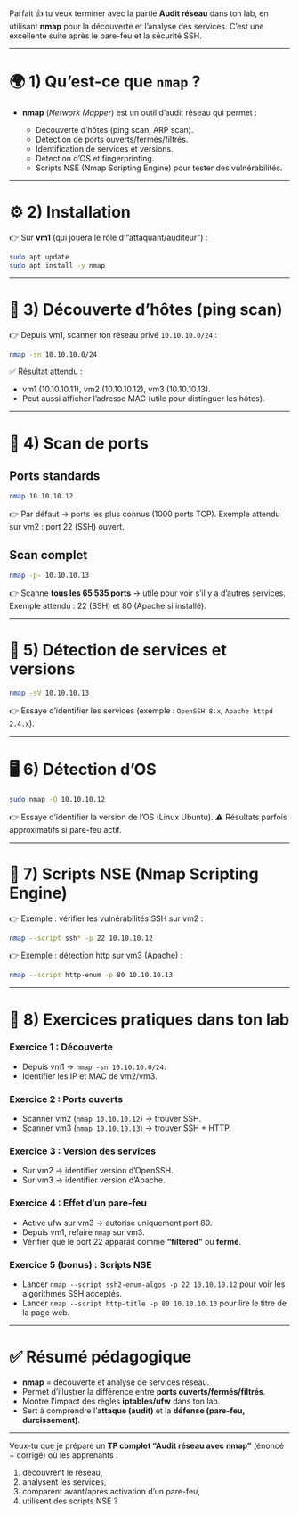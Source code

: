 Parfait 👍 tu veux terminer avec la partie **Audit réseau** dans ton lab, en utilisant **nmap** pour la découverte et l’analyse des services.
C’est une excellente suite après le pare-feu et la sécurité SSH.

---

# 🌍 1) Qu’est-ce que `nmap` ?

* **nmap** (*Network Mapper*) est un outil d’audit réseau qui permet :

  * Découverte d’hôtes (ping scan, ARP scan).
  * Détection de ports ouverts/fermés/filtrés.
  * Identification de services et versions.
  * Détection d’OS et fingerprinting.
  * Scripts NSE (Nmap Scripting Engine) pour tester des vulnérabilités.

---

# ⚙️ 2) Installation

👉 Sur **vm1** (qui jouera le rôle d’“attaquant/auditeur”) :

```bash
sudo apt update
sudo apt install -y nmap
```

---

# 🔎 3) Découverte d’hôtes (ping scan)

👉 Depuis vm1, scanner ton réseau privé `10.10.10.0/24` :

```bash
nmap -sn 10.10.10.0/24
```

✅ Résultat attendu :

* vm1 (10.10.10.11), vm2 (10.10.10.12), vm3 (10.10.10.13).
* Peut aussi afficher l’adresse MAC (utile pour distinguer les hôtes).

---

# 🔑 4) Scan de ports

## Ports standards

```bash
nmap 10.10.10.12
```

👉 Par défaut → ports les plus connus (1000 ports TCP).
Exemple attendu sur vm2 : port 22 (SSH) ouvert.

## Scan complet

```bash
nmap -p- 10.10.10.13
```

👉 Scanne **tous les 65 535 ports** → utile pour voir s’il y a d’autres services.
Exemple attendu : 22 (SSH) et 80 (Apache si installé).

---

# 🔬 5) Détection de services et versions

```bash
nmap -sV 10.10.10.13
```

👉 Essaye d’identifier les services (exemple : `OpenSSH 8.x`, `Apache httpd 2.4.x`).

---

# 🖥️ 6) Détection d’OS

```bash
sudo nmap -O 10.10.10.12
```

👉 Essaye d’identifier la version de l’OS (Linux Ubuntu).
⚠️ Résultats parfois approximatifs si pare-feu actif.

---

# 📜 7) Scripts NSE (Nmap Scripting Engine)

👉 Exemple : vérifier les vulnérabilités SSH sur vm2 :

```bash
nmap --script ssh* -p 22 10.10.10.12
```

👉 Exemple : détection http sur vm3 (Apache) :

```bash
nmap --script http-enum -p 80 10.10.10.13
```

---

# 🧪 8) Exercices pratiques dans ton lab

### Exercice 1 : Découverte

* Depuis vm1 → `nmap -sn 10.10.10.0/24`.
* Identifier les IP et MAC de vm2/vm3.

### Exercice 2 : Ports ouverts

* Scanner vm2 (`nmap 10.10.10.12`) → trouver SSH.
* Scanner vm3 (`nmap 10.10.10.13`) → trouver SSH + HTTP.

### Exercice 3 : Version des services

* Sur vm2 → identifier version d’OpenSSH.
* Sur vm3 → identifier version d’Apache.

### Exercice 4 : Effet d’un pare-feu

* Active ufw sur vm3 → autorise uniquement port 80.
* Depuis vm1, refaire `nmap` sur vm3.
* Vérifier que le port 22 apparaît comme **“filtered”** ou **fermé**.

### Exercice 5 (bonus) : Scripts NSE

* Lancer `nmap --script ssh2-enum-algos -p 22 10.10.10.12` pour voir les algorithmes SSH acceptés.
* Lancer `nmap --script http-title -p 80 10.10.10.13` pour lire le titre de la page web.

---

# ✅ Résumé pédagogique

* **nmap** = découverte et analyse de services réseau.
* Permet d’illustrer la différence entre **ports ouverts/fermés/filtrés**.
* Montre l’impact des règles **iptables/ufw** dans ton lab.
* Sert à comprendre l’**attaque (audit)** et la **défense (pare-feu, durcissement)**.

---

Veux-tu que je prépare un **TP complet “Audit réseau avec nmap”** (énoncé + corrigé) où les apprenants :

1. découvrent le réseau,
2. analysent les services,
3. comparent avant/après activation d’un pare-feu,
4. utilisent des scripts NSE ?
